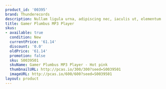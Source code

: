 ```yaml
---
product_id: '00395'
brand: Thunderecords
description: Nullam ligula urna, adipiscing nec, iaculis ut, elementum non, turpis.
title: Gamer Plumbus MP3 Player
skus:
- available: true
  condition: New
  currentPrice: '61.14'
  discount: '0.0'
  oldPrice: '61.14'
  promotion: false
  sku: S0039501
  skuName: Gamer Plumbus MP3 Player - Hot pink
  thumbnailURL: http://pcas.io/300/300?seed=S0039501
  imageURL: http://pcas.io/600/600?seed=S0039501
layout: product
---
```

